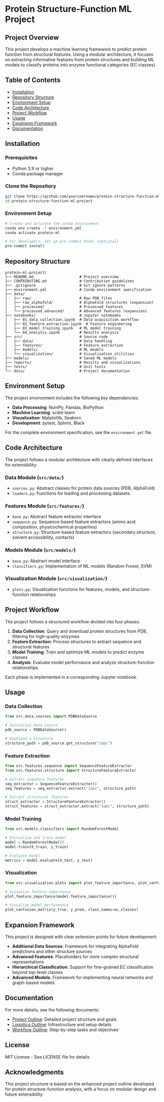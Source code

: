 # Protein Structure-Function ML Project

## Project Overview

This project develops a machine learning framework to predict protein function from structural features. Using a modular architecture, it focuses on extracting informative features from protein structures and building ML models to classify proteins into enzyme functional categories (EC classes).

## Table of Contents

- [Installation](#installation)
- [Repository Structure](#repository-structure)
- [Environment Setup](#environment-setup)
- [Code Architecture](#code-architecture)
- [Project Workflow](#project-workflow)
- [Usage](#usage)
- [Expansion Framework](#expansion-framework)
- [Documentation](#documentation)

## Installation

### Prerequisites

- Python 3.9 or higher
- Conda package manager

### Clone the Repository

```bash
git clone https://github.com/yourusername/protein-structure-function-ml-project.git
cd protein-structure-function-ml-project
```

### Environment Setup

```bash
# Create and activate the conda environment
conda env create -f environment.yml
conda activate protein-ml

# For developers: Set up pre-commit hooks (optional)
pre-commit install
```

## Repository Structure

```
protein-ml-project/
├── README.md                     # Project overview
├── CONTRIBUTING.md               # Contribution guidelines
├── .gitignore                    # Git ignore patterns
├── environment.yml               # Conda environment specification
├── data/
│   ├── raw/                      # Raw PDB files
│   ├── raw_alphafold/            # AlphaFold structures (expansion)
│   ├── processed/                # Processed features
│   └── processed_advanced/       # Advanced features (expansion)
├── notebooks/                    # Jupyter notebooks
│   ├── 01_data_collection.ipynb  # Data acquisition workflow
│   ├── 02_feature_extraction.ipynb  # Feature engineering
│   ├── 03_model_training.ipynb   # ML model training
│   └── 04_analysis.ipynb         # Results analysis
├── src/                          # Source code
│   ├── data/                     # Data handling
│   ├── features/                 # Feature extraction
│   ├── models/                   # ML models
│   └── visualization/            # Visualization utilities
├── models/                       # Saved ML models
├── reports/                      # Results and visualizations
├── tests/                        # Unit tests
└── docs/                         # Project documentation
```

## Environment Setup

The project environment includes the following key dependencies:

- **Data Processing**: NumPy, Pandas, BioPython
- **Machine Learning**: scikit-learn
- **Visualization**: Matplotlib, Seaborn
- **Development**: pytest, Sphinx, Black

For the complete environment specification, see the `environment.yml` file.

## Code Architecture

The project follows a modular architecture with clearly defined interfaces for extensibility:

### Data Module (`src/data/`)

- `sources.py`: Abstract classes for protein data sources (PDB, AlphaFold)
- `loaders.py`: Functions for loading and processing datasets

### Features Module (`src/features/`)

- `base.py`: Abstract feature extractor interface
- `sequence.py`: Sequence-based feature extractors (amino acid composition, physicochemical properties)
- `structure.py`: Structure-based feature extractors (secondary structure, solvent accessibility, contacts)

### Models Module (`src/models/`)

- `base.py`: Abstract model interface
- `classifiers.py`: Implementation of ML models (Random Forest, SVM)

### Visualization Module (`src/visualization/`)

- `plots.py`: Visualization functions for features, models, and structure-function relationships

## Project Workflow

The project follows a structured workflow divided into four phases:

1. **Data Collection**: Query and download protein structures from PDB, filtering for high-quality enzymes
2. **Feature Extraction**: Process structures to extract sequence and structural features
3. **Model Training**: Train and optimize ML models to predict enzyme classes
4. **Analysis**: Evaluate model performance and analyze structure-function relationships

Each phase is implemented in a corresponding Jupyter notebook.

## Usage

### Data Collection

```python
from src.data.sources import PDBDataSource

# Initialize data source
pdb_source = PDBDataSource()

# Download a structure
structure_path = pdb_source.get_structure("1abc")
```

### Feature Extraction

```python
from src.features.sequence import SequenceFeatureExtractor
from src.features.structure import StructureFeatureExtractor

# Extract sequence features
seq_extractor = SequenceFeatureExtractor()
seq_features = seq_extractor.extract("1abc", structure_path)

# Extract structural features
struct_extractor = StructureFeatureExtractor()
struct_features = struct_extractor.extract("1abc", structure_path)
```

### Model Training

```python
from src.models.classifiers import RandomForestModel

# Initialize and train model
model = RandomForestModel()
model.train(X_train, y_train)

# Evaluate model
metrics = model.evaluate(X_test, y_test)
```

### Visualization

```python
from src.visualization.plots import plot_feature_importance, plot_confusion_matrix

# Visualize feature importance
plot_feature_importance(model.feature_importance())

# Visualize model performance
plot_confusion_matrix(y_true, y_pred, class_names=ec_classes)
```

## Expansion Framework

This project is designed with clear extension points for future development:

- **Additional Data Sources**: Framework for integrating AlphaFold predictions and other structure sources
- **Advanced Features**: Placeholders for more complex structural representations
- **Hierarchical Classification**: Support for fine-grained EC classification beyond top-level classes
- **Advanced Models**: Framework for implementing neural networks and graph-based models

## Documentation

For more details, see the following documents:

- [Project Outline](docs/enhanced-project-outline.md): Detailed project structure and goals
- [Logistics Outline](docs/enhanced-logistics-outline.md): Infrastructure and setup details
- [Workflow Outline](docs/updated_workflow.md): Step-by-step tasks and objectives

## License

MIT License - See LICENSE file for details

## Acknowledgments

This project structure is based on the enhanced project outline developed for protein structure-function analysis, with a focus on modular design and future extensibility.